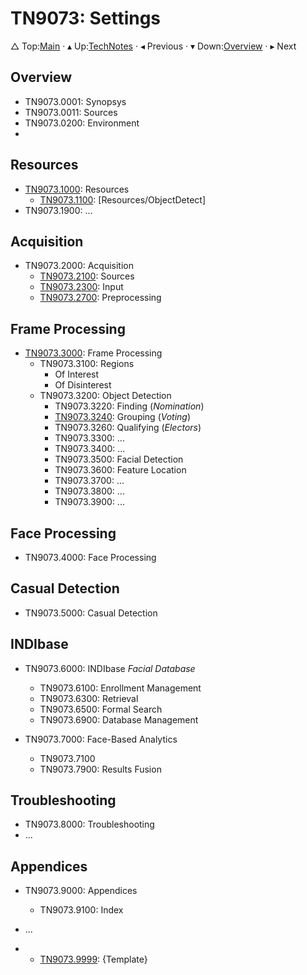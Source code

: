 # TN9073: Settings

&bigtriangleup; Top:[Main](../../../Main.md) &CenterDot; &blacktriangle; Up:[TechNotes](../TechNotes.md) &CenterDot; &blacktriangleleft; Previous &CenterDot; &blacktriangledown; Down:[Overview](./0000/Overview.md) &CenterDot; &blacktriangleright; Next 


## Overview

* TN9073.0001: Synopsys
* TN9073.0011: Sources
* TN9073.0200: Environment
* 

## Resources

* [TN9073.1000](./TN9073/TN9073+1000.md): Resources
  * [TN9073.1100](./TN9073/TN9073+1100.md): [Resources/ObjectDetect]
* TN9073.1900: ...

## Acquisition

* TN9073.2000: Acquisition
  * [TN9073.2100](./TN9073/TN9073+2100.md): Sources
  * [TN9073.2300](./TN9073/TN9073+2300.md): Input
  * [TN9073.2700](./TN9073/TN9073+2700.md): Preprocessing

## Frame Processing

* [TN9073.3000](./TN9073/TN9073+3000.md): Frame Processing
  * TN9073.3100: Regions 
    * Of Interest
    * Of Disinterest
  * TN9073.3200: Object Detection
      * TN9073.3220: Finding (*Nomination*)
      * [TN9073.3240](./TN9073/TN9073+3000.md): Grouping (*Voting*)
      * TN9073.3260: Qualifying (*Electors*)
    * TN9073.3300: ...
    * TN9073.3400: ...
    * TN9073.3500: Facial Detection
    * TN9073.3600: Feature Location
    * TN9073.3700: ...
    * TN9073.3800: ...
    * TN9073.3900: ...

## Face Processing

* TN9073.4000: Face Processing

## Casual Detection

* TN9073.5000: Casual Detection

## INDIbase

* TN9073.6000: INDIbase *Facial Database*
  * TN9073.6100: Enrollment Management
  * TN9073.6300: Retrieval
  * TN9073.6500: Formal Search
  * TN9073.6900: Database Management
  
* TN9073.7000: Face-Based Analytics
  * TN9073.7100 
  * TN9073.7900: Results Fusion
  
## Troubleshooting

* TN9073.8000: Troubleshooting
* ...

## Appendices 

* TN9073.9000: Appendices
  
  * TN9073.9100: Index
  
* ...

* * [TN9073.9999](./TN9073/TN9073+9999.md): {Template}

